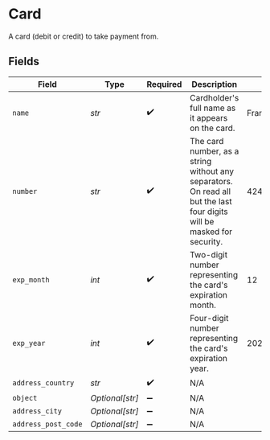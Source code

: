 # Card

A card (debit or credit) to take payment from.


## Fields

| Field                                                                                                                  | Type                                                                                                                   | Required                                                                                                               | Description                                                                                                            | Example                                                                                                                |
| ---------------------------------------------------------------------------------------------------------------------- | ---------------------------------------------------------------------------------------------------------------------- | ---------------------------------------------------------------------------------------------------------------------- | ---------------------------------------------------------------------------------------------------------------------- | ---------------------------------------------------------------------------------------------------------------------- |
| `name`                                                                                                                 | *str*                                                                                                                  | :heavy_check_mark:                                                                                                     | Cardholder's full name as it appears on the card.                                                                      | Francis Bourgeois                                                                                                      |
| `number`                                                                                                               | *str*                                                                                                                  | :heavy_check_mark:                                                                                                     | The card number, as a string without any separators. On read all but the last four digits will be masked for security. | 4242424242424242                                                                                                       |
| `exp_month`                                                                                                            | *int*                                                                                                                  | :heavy_check_mark:                                                                                                     | Two-digit number representing the card's expiration month.                                                             | 12                                                                                                                     |
| `exp_year`                                                                                                             | *int*                                                                                                                  | :heavy_check_mark:                                                                                                     | Four-digit number representing the card's expiration year.                                                             | 2025                                                                                                                   |
| `address_country`                                                                                                      | *str*                                                                                                                  | :heavy_check_mark:                                                                                                     | N/A                                                                                                                    |                                                                                                                        |
| `object`                                                                                                               | *Optional[str]*                                                                                                        | :heavy_minus_sign:                                                                                                     | N/A                                                                                                                    |                                                                                                                        |
| `address_city`                                                                                                         | *Optional[str]*                                                                                                        | :heavy_minus_sign:                                                                                                     | N/A                                                                                                                    |                                                                                                                        |
| `address_post_code`                                                                                                    | *Optional[str]*                                                                                                        | :heavy_minus_sign:                                                                                                     | N/A                                                                                                                    |                                                                                                                        |